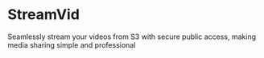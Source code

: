 # StreamVid
Seamlessly stream your videos from S3 with secure public access, making media sharing simple and professional
